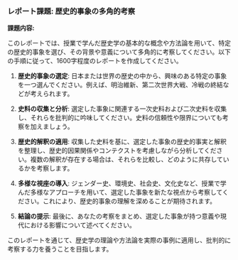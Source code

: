 ### レポート課題: 歴史的事象の多角的考察

**課題内容:**

このレポートでは、授業で学んだ歴史学の基本的な概念や方法論を用いて、特定の歴史的事象を選び、その背景や意義について多角的に考察してください。以下の手順に従って、1600字程度のレポートを作成してください。

1. **歴史的事象の選定**: 日本または世界の歴史の中から、興味のある特定の事象を一つ選んでください。例えば、明治維新、第二次世界大戦、冷戦の終結などが考えられます。

2. **史料の収集と分析**: 選定した事象に関連する一次史料および二次史料を収集し、それらを批判的に吟味してください。史料の信頼性や限界についても考察を加えましょう。

3. **歴史的解釈の適用**: 収集した史料を基に、選定した事象の歴史的事実と解釈を整理し、歴史的因果関係やコンテクストを考慮しながら分析してください。複数の解釈が存在する場合は、それらを比較し、どのように共存しているかを考察します。

4. **多様な視座の導入**: ジェンダー史、環境史、社会史、文化史など、授業で学んだ多様なアプローチを用いて、選定した事象を新たな視点から考察してください。これにより、歴史的事象の理解を深めることが期待されます。

5. **結論の提示**: 最後に、あなたの考察をまとめ、選定した事象が持つ意義や現代における影響について述べてください。

このレポートを通じて、歴史学の理論や方法論を実際の事例に適用し、批判的に考察する力を養うことを目指します。